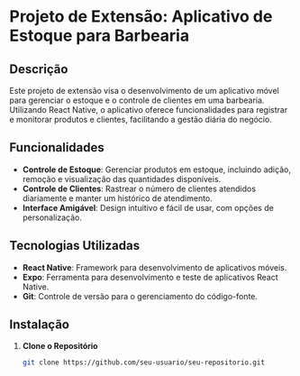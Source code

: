 # Projeto de Extensão: Aplicativo de Estoque para Barbearia

## Descrição

Este projeto de extensão visa o desenvolvimento de um aplicativo móvel para gerenciar o estoque e o controle de clientes em uma barbearia. Utilizando React Native, o aplicativo oferece funcionalidades para registrar e monitorar produtos e clientes, facilitando a gestão diária do negócio.

## Funcionalidades

- **Controle de Estoque**: Gerenciar produtos em estoque, incluindo adição, remoção e visualização das quantidades disponíveis.
- **Controle de Clientes**: Rastrear o número de clientes atendidos diariamente e manter um histórico de atendimento.
- **Interface Amigável**: Design intuitivo e fácil de usar, com opções de personalização.

## Tecnologias Utilizadas

- **React Native**: Framework para desenvolvimento de aplicativos móveis.
- **Expo**: Ferramenta para desenvolvimento e teste de aplicativos React Native.
- **Git**: Controle de versão para o gerenciamento do código-fonte.

## Instalação

1. **Clone o Repositório**

   ```bash
   git clone https://github.com/seu-usuario/seu-repositorio.git
